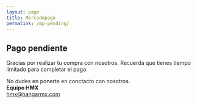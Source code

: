 ```yaml
---
layout: page
title: Mercadopago
permalink: /mp-pending/
---
```


## Pago pendiente
Gracias por realizar tu compra con nosotros. Recuerda que tienes tiempo limitado para completar el pago.

No dudes en ponerte en conctacto con nosotros.  
**Equipo HMX**  
[hmx@hangarmx.com](mailto:hmx@hangarmx.com)
